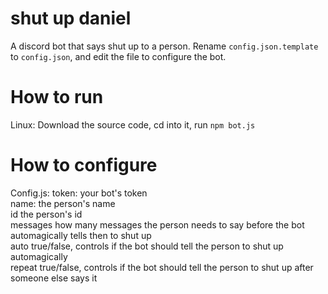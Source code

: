 # shut up daniel

A discord bot that says shut up to a person. Rename `config.json.template` to `config.json`, and edit the file to configure the bot.

# How to run

Linux:
  Download the source code, cd into it, run `npm bot.js`

# How to configure

Config.js:
	token:      	your bot's token  
	name:       	the person's name  
	id          	the person's id  
	messages    	how many messages the person needs to say before the bot automagically tells then to shut up  
	auto		true/false, controls if the bot should tell the person to shut up automagically  
	repeat		true/false, controls if the bot should tell the person to shut up after someone else says it  
